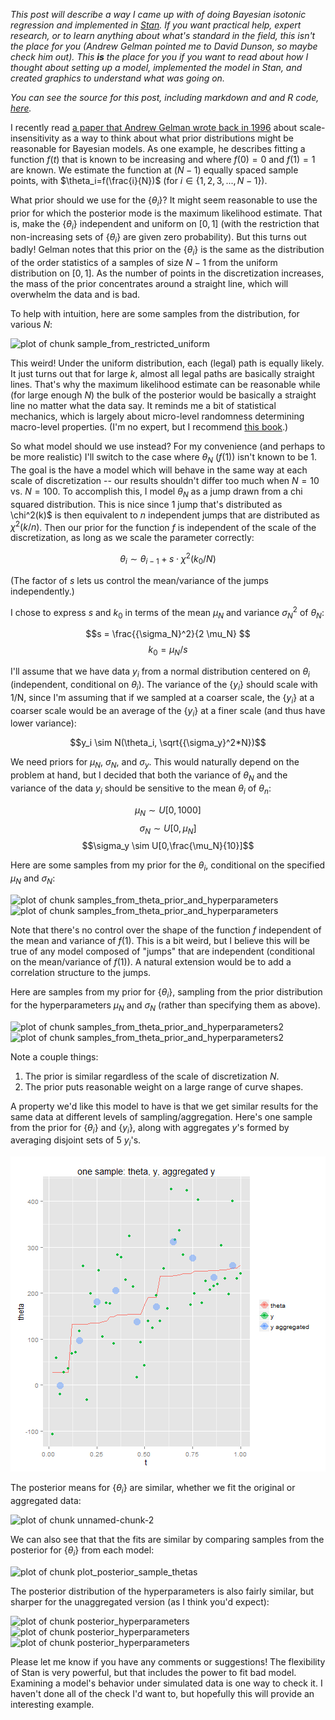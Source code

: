 


*This post will describe a way I came up with of doing Bayesian isotonic regression and implemented in [Stan](http://mc-stan.org/). If you want practical help, expert research, or to learn anything about what's standard in the field, this isn't the place for you (Andrew Gelman pointed me to David Dunson, so maybe check him out). This **is** the place for you if you want to read about how I thought about setting up a model, implemented the model in Stan, and created graphics to understand what was going on.*

*You can see the source for this post, including markdown and and R code, [here](http://github.com/dchudz/misc/blob/master/stan%20models/increasing%20by%20chi%20square%20increments/bayesian%20isotonic%20regression%20by%20chi-square%20jumps.Rmd).*

I recently read [a paper that Andrew Gelman wrote back in 1996](http://www.stat.columbia.edu/~gelman/research/published/deep.pdf) about scale-insensitivity as a way to think about what prior distributions might be reasonable for Bayesian models. As one example, he describes fitting a function $f(t)$ that is known to be increasing and where $f(0)=0$ and $f(1)=1$ are known. We estimate the function at $(N-1)$ equally spaced sample points, with $\theta_i=f(\frac{i}{N})$ (for $i \in \{1,2,3,...,N-1\}$).

What prior should we use for the $\{\theta_i\}$? It might seem reasonable to use the prior for which the posterior mode is the maximum likelihood estimate. That is, make the $\{\theta_i\}$ independent and uniform on $[0,1]$ (with the restriction that non-increasing sets of $\{\theta_i\}$ are given zero probability). But this turns out badly! Gelman notes that this prior on the $\{\theta_i\}$ is the same as the distribution of the order statistics of a samples of size $N-1$ from the uniform distribution on $[0,1]$. As the number of points in the discretization increases, the mass of the prior concentrates around a straight line, which will overwhelm the data and is bad.

To help with intuition, here are some samples from the distribution, for various $N$:

![plot of chunk sample_from_restricted_uniform](figure/sample_from_restricted_uniform.png) 


This weird! Under the uniform distribution, each (legal) path is equally likely. It just turns out that for large $k$, almost all legal paths are basically straight lines. That's why the maximum likelihood estimate can be reasonable while (for large enough $N$) the bulk of the posterior would be basically a straight line no matter what the data say. It reminds me a bit of statistical mechanics, which is largely about micro-level randomness determining macro-level properties. (I'm no expert, but I recommend [this book](http://pages.physics.cornell.edu/~sethna/StatMech/).)

So what model should we use instead? For my convenience (and perhaps to be more realistic) I'll switch to the case where $\theta_N$ ($f(1)$) isn't known to be $1$. The goal is the have a model which will behave in the same way at each scale of discretization -- our results shouldn't differ too much when $N=10$ vs. $N=100$. To accomplish this, I model $\theta_N$ as a jump drawn from a chi squared distribution. This is nice since 1 jump that's distributed as \chi^2(k)$  is then equivalent to  $n$  independent jumps that are distributed as $\chi^2(k/n)$. Then our prior for the function $f$  is independent of the scale of the discretization, as long as we scale the parameter correctly:

$$\theta_i \sim \theta_{i-1} + s \cdot \chi^2(k_0/N)$$ 

(The factor of $s$ lets us control the mean/variance of the jumps independently.)

I chose to express $s$ and $k_0$ in terms of the mean $\mu_N$ and variance $\sigma_N^{2}$ of $\theta_N$:

$$s = \frac{{\sigma_N}^2}{2 \mu_N} $$
$$k_0 = \mu_N / s$$

I'll assume that we have data $y_i$ from a normal distribution centered on $\theta_i$ (independent, conditional on $\theta_i$). The variance of the $\{y_i\}$  should scale with 1/N, since I'm assuming that if we sampled at a coarser scale, the $\{y_i\}$ at a coarser scale would be an average of the $\{y_i\}$ at a finer scale (and thus have lower variance):

$$y_i \sim N(\theta_i, \sqrt{{\sigma_y}^2*N})$$

We need priors for $\mu_N$, $\sigma_N$, and $\sigma_y$. This would naturally depend on the problem at hand, but I decided that both the variance of $\theta_N$ and the variance of the data $y_i$ should be sensitive to the mean $\theta_i$ of $\theta_n$:

$$\mu_N \sim U[0,1000]$$
$$\sigma_N \sim U[0,\mu_N]$$
$$\sigma_y \sim U[0,\frac{\mu_N}{10}]$$

Here are some samples from my prior for the $\theta_i$, conditional on the specified $\mu_N$ and $\sigma_N$:

![plot of chunk samples_from_theta_prior_and_hyperparameters](figure/samples_from_theta_prior_and_hyperparameters1.png) ![plot of chunk samples_from_theta_prior_and_hyperparameters](figure/samples_from_theta_prior_and_hyperparameters2.png) 


Note that there's no control over the shape of the function $f$ independent of the mean and variance of $f(1)$. This is a bit weird, but I believe this will be true of any model composed of "jumps" that are independent (conditional on the mean/variance of $f(1)$). A natural extension would be to add a correlation structure to the jumps.

Here are samples from my prior for $\{\theta_i\}$, sampling from the prior distribution for the hyperparameters $\mu_N$ and $\sigma_N$ (rather than specifying them as above).

![plot of chunk samples_from_theta_prior_and_hyperparameters2](figure/samples_from_theta_prior_and_hyperparameters21.png) ![plot of chunk samples_from_theta_prior_and_hyperparameters2](figure/samples_from_theta_prior_and_hyperparameters22.png) 


Note a couple things:

1. The prior is similar regardless of the scale of discretization $N$.
2. The prior puts reasonable weight on a large range of curve shapes.

A property we'd like this model to have is that we get similar results for the same data at different levels of sampling/aggregation. Here's one sample from the prior for $\{\theta_i\}$ and $\{y_i\}$, along with aggregates $y$'s formed by averaging disjoint sets of 5 $y_i$'s.




![plot of chunk unnamed-chunk-1](figure/unnamed-chunk-1.png) 


The posterior means for $\{\theta_i\}$ are similar, whether we fit the original or aggregated data:

![plot of chunk unnamed-chunk-2](figure/unnamed-chunk-2.png) 


We can also see that that the fits are similar by comparing samples from the posterior for $\{\theta_i\}$ from each model:

![plot of chunk plot_posterior_sample_thetas](figure/plot_posterior_sample_thetas.png) 


The posterior distribution of the hyperparameters is also fairly similar, but sharper for the unaggregated version (as I think you'd expect):

![plot of chunk posterior_hyperparameters](figure/posterior_hyperparameters1.png) ![plot of chunk posterior_hyperparameters](figure/posterior_hyperparameters2.png) ![plot of chunk posterior_hyperparameters](figure/posterior_hyperparameters3.png) 


Please let me know if you have any comments or suggestions! The flexibility of Stan is very powerful, but that includes the power to fit bad model. Examining a model's behavior under simulated data is one way to check it. I haven't done all of the check I'd want to, but hopefully this will provide an interesting example.

